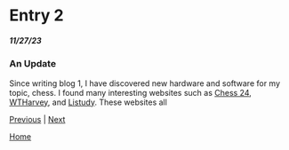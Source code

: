 # Entry 2
##### 11/27/23

### An Update
Since writing blog 1, I have discovered new hardware and software for my topic, chess. I found many interesting websites such as [Chess 24](https://chess24.com/en), [WTHarvey](https://www.wtharvey.com/), and [Listudy](https://listudy.org/en). These websites all 



[Previous](entry01.md) | [Next](entry03.md)

[Home](../README.md)
